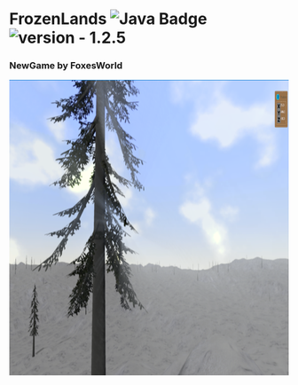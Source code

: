 # FrozenLands ![Java Badge](https://img.shields.io/static/v1?label=Powered%20by&message=Java&color=darkorange&style=for-the-badge) <img src="https://img.shields.io/badge/version-1.2.5--Alpha-yellow" alt="version - 1.2.5">
### NewGame by FoxesWorld

<img src=".github/Screenshot_4.png" height="533" width="800" alt="icon"/>
